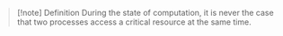 > [!note] Definition
> During the state of computation, it is never the case that two processes access a critical resource at the same time.